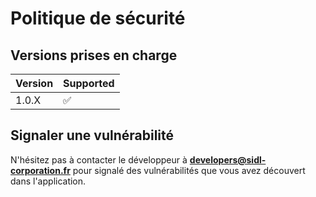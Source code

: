 # Politique de sécurité

## Versions prises en charge

| Version | Supported          |
| ------- | ------------------ |
| 1.0.X   | :white_check_mark: |

## Signaler une vulnérabilité

N'hésitez pas à contacter le développeur à <a href="mailto:developers@sidl-corporation.fr?subject=Signaler%20un%20probl%C3%A8me%20avec%20l'application&body=Bonjour%2C%20bonsoir%3B%0A%0AJe%20vous%20contact%20%C3%A0%20propos%20de%20votre%20application%2C%20car%20j'ai%20d%C3%A9couvert%20que%20il%20y%20avait%20un%20probl%C3%A8me.%20Voici%20le%20probl%C3%A8me%20en%20capture%20d'%C3%A9cran%20ci-dessous%20%3A%20%0A%0ACapture%20d'%C3%A9cran%20%3A%20%0A%0A" target="_blank">**<developers@sidl-corporation.fr>**</a> pour signalé des vulnérabilités que vous avez découvert dans l'application.
